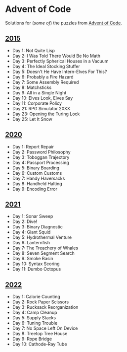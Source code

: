 # Advent of Code

Solutions for (*some of*) the puzzles from [Advent of Code](https://adventofcode.com/).

## [2015](https://adventofcode.com/2015)
- Day 1: Not Quite Lisp
- Day 2: I Was Told There Would Be No Math
- Day 3: Perfectly Spherical Houses in a Vacuum
- Day 4: The Ideal Stocking Stuffer
- Day 5: Doesn't He Have Intern-Elves For This?
- Day 6: Probably a Fire Hazard
- Day 7: Some Assembly Required
- Day 8: Matchsticks
- Day 9: All in a Single Night
- Day 10: Elves Look, Elves Say
- Day 11: Corporate Policy
- Day 21: RPG Simulator 20XX
- Day 23: Opening the Turing Lock
- Day 25: Let It Snow

## [2020](https://adventofcode.com/2020)
- Day 1: Report Repair
- Day 2: Password Philosophy
- Day 3: Toboggan Trajectory
- Day 4: Passport Processing
- Day 5: Binary Boarding
- Day 6: Custom Customs
- Day 7: Handy Haversacks
- Day 8: Handheld Halting
- Day 9: Encoding Error

## [2021](https://adventofcode.com/2021)
- Day 1: Sonar Sweep
- Day 2: Dive!
- Day 3: Binary Diagnostic 
- Day 4: Giant Squid
- Day 5: Hydrothermal Venture
- Day 6: Lanternfish
- Day 7: The Treachery of Whales
- Day 8: Seven Segment Search
- Day 9: Smoke Basin
- Day 10: Syntax Scoring
- Day 11: Dumbo Octopus

## [2022](https://adventofcode.com/2022)
- Day 1: Calorie Counting
- Day 2: Rock Paper Scissors
- Day 3: Rucksack Reorganization
- Day 4: Camp Cleanup
- Day 5: Supply Stacks
- Day 6: Tuning Trouble
- Day 7: No Space Left On Device
- Day 8: Treetop Tree House
- Day 9: Rope Bridge
- Day 10: Cathode-Ray Tube